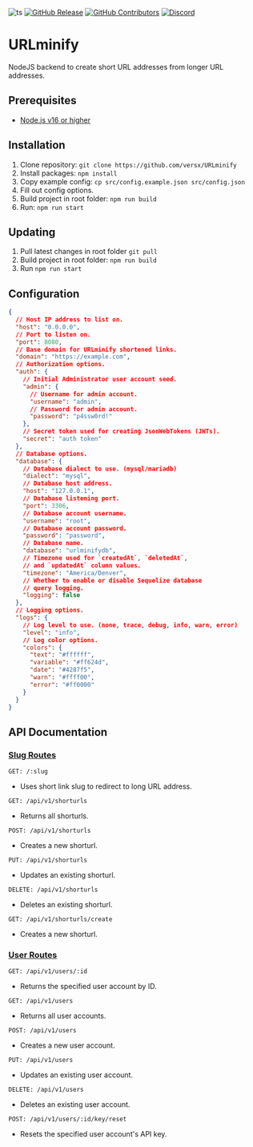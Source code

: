 ![ts](https://badgen.net/badge/Built%20With/TypeScript/blue)
[![GitHub Release](https://img.shields.io/github/release/versx/DiscordGuildStats.svg)](https://github.com/versx/DiscordGuildStats/releases/)
[![GitHub Contributors](https://img.shields.io/github/contributors/versx/DiscordGuildStats.svg)](https://github.com/versx/DiscordGuildStats/graphs/contributors/)
[![Discord](https://img.shields.io/discord/552003258000998401.svg?label=&logo=discord&logoColor=ffffff&color=7389D8&labelColor=6A7EC2)](https://discord.gg/zZ9h9Xa)  

# URLminify
NodeJS backend to create short URL addresses from longer URL addresses.

## Prerequisites
- [Node.js v16 or higher](https://nodejs.org/en/download)  

## Installation
1. Clone repository: `git clone https://github.com/versx/URLminify`  
1. Install packages: `npm install`  
1. Copy example config: `cp src/config.example.json src/config.json`  
1. Fill out config options.  
1. Build project in root folder: `npm run build`  
1. Run: `npm run start`  

## Updating  
1. Pull latest changes in root folder `git pull`  
1. Build project in root folder: `npm run build`  
1. Run `npm run start`  

## Configuration
```json
{
  // Host IP address to list on.
  "host": "0.0.0.0",
  // Port to listen on.
  "port": 8080,
  // Base domain for URLminify shortened links.
  "domain": "https://example.com",
  // Authorization options.
  "auth": {
    // Initial Administrator user account seed.
    "admin": {
      // Username for admin account.
      "username": "admin",
      // Password for admin account.
      "password": "p4ssw0rd!"
    },
    // Secret token used for creating JsonWebTokens (JWTs).
    "secret": "auth token"
  },
  // Database options.
  "database": {
    // Database dialect to use. (mysql/mariadb)
    "dialect": "mysql",
    // Database host address.
    "host": "127.0.0.1",
    // Database listening port.
    "port": 3306,
    // Database account username.
    "username": "root",
    // Database account password.
    "password": "password",
    // Database name.
    "database": "urlminifydb",
    // Timezone used for `createdAt`, `deletedAt`,
    // and `updatedAt` column values.
    "timezone": "America/Denver",
    // Whether to enable or disable Sequelize database
    // query logging.
    "logging": false
  },
  // Logging options.
  "logs": {
    // Log level to use. (none, trace, debug, info, warn, error)
    "level": "info",
    // Log color options.
    "colors": {
      "text": "#ffffff",
      "variable": "#ff624d",
      "date": "#4287f5",
      "warn": "#ffff00",
      "error": "#ff0000"
    }
  }
}
```

## API Documentation

### <u>Slug Routes</u>  

`GET: /:slug`  
- Uses short link slug to redirect to long URL address.  

`GET: /api/v1/shorturls`  
- Returns all shorturls.  

`POST: /api/v1/shorturls`  
- Creates a new shorturl.  

`PUT: /api/v1/shorturls`  
- Updates an existing shorturl.  

`DELETE: /api/v1/shorturls`  
- Deletes an existing shorturl.  

`GET: /api/v1/shorturls/create`  
- Creates a new shorturl.  


### <u>User Routes</u>  

`GET: /api/v1/users/:id`  
- Returns the specified user account by ID.  

`GET: /api/v1/users`  
- Returns all user accounts.  

`POST: /api/v1/users`  
- Creates a new user account.  

`PUT: /api/v1/users`  
- Updates an existing user account.  

`DELETE: /api/v1/users`  
- Deletes an existing user account.  

`POST: /api/v1/users/:id/key/reset`  
- Resets the specified user account's API key.  

